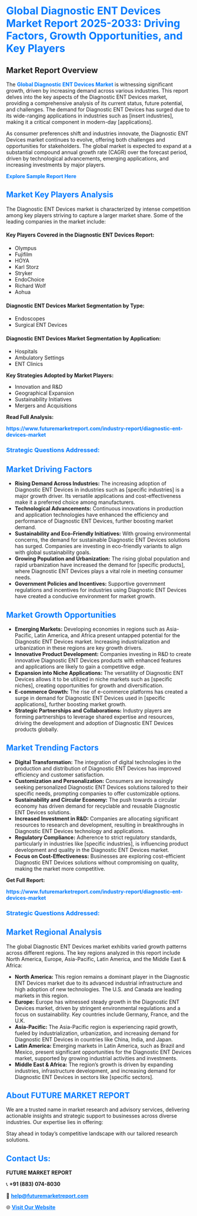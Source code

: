 <h1 style="color: #007BFF;">Global Diagnostic ENT Devices Market Report 2025-2033: Driving Factors, Growth Opportunities, and Key Players</h1>

<section id="overview">
<h2>Market Report Overview</h2>
<p>The <a href="https://www.futuremarketreport.com/industry-report/diagnostic-ent-devices-market" style="color: #007BFF; text-decoration: none;"><strong>Global Diagnostic ENT Devices Market</strong></a> is witnessing significant growth, driven by increasing demand across various industries. This report delves into the key aspects of the Diagnostic ENT Devices market, providing a comprehensive analysis of its current status, future potential, and challenges. The demand for Diagnostic ENT Devices has surged due to its wide-ranging applications in industries such as [insert industries], making it a critical component in modern-day [applications].</p>
<p>As consumer preferences shift and industries innovate, the Diagnostic ENT Devices market continues to evolve, offering both challenges and opportunities for stakeholders. The global market is expected to expand at a substantial compound annual growth rate (CAGR) over the forecast period, driven by technological advancements, emerging applications, and increasing investments by major players.</p>
</section>

<section id="overview">
<p><a href="https://www.futuremarketreport.com/request-sample/reportId=89975" style="color: #007BFF; text-decoration: none;"><strong>Explore Sample Report Here</strong></a></p>
</section>

<section id="key-players">
<h2 style="color: #007BFF;">Market Key Players Analysis</h2>
<p>The Diagnostic ENT Devices market is characterized by intense competition among key players striving to capture a larger market share. Some of the leading companies in the market include:</p>
<h4>Key Players Covered in the Diagnostic ENT Devices Report:</h4>
<ul><li>Olympus</li><li>Fujifilm</li><li>HOYA</li><li>Karl Storz</li><li>Stryker</li><li>EndoChoice</li><li>Richard Wolf</li><li>Aohua</li></ul>
<h4>Diagnostic ENT Devices Market Segmentation by Type:</h4>
<ul><li>Endoscopes</li><li>Surgical ENT Devices</li></ul>

<h4>Diagnostic ENT Devices Market Segmentation by Application:</h4>
<ul><li>Hospitals</li><li>Ambulatory Settings</li><li>ENT Clinics</li></ul>
<p><strong>Key Strategies Adopted by Market Players:</strong></p>
<ul>
<li>Innovation and R&D</li>
<li>Geographical Expansion</li>
<li>Sustainability Initiatives</li>
<li>Mergers and Acquisitions</li>
</ul>
</section>

<section>
<p><strong>Read Full Analysis: </strong></p><a href="https://www.futuremarketreport.com/industry-report/diagnostic-ent-devices-market" style="color: #007BFF; text-decoration: none;"><strong>https://www.futuremarketreport.com/industry-report/diagnostic-ent-devices-market</strong></a>
<h3 style="color: #007BFF;">Strategic Questions Addressed:</h3>
</section>

<section id="driving-factors">
<h2 style="color: #007BFF;">Market Driving Factors</h2>
<ul>
<li><strong>Rising Demand Across Industries:</strong> The increasing adoption of Diagnostic ENT Devices in industries such as [specific industries] is a major growth driver. Its versatile applications and cost-effectiveness make it a preferred choice among manufacturers.</li>
<li><strong>Technological Advancements:</strong> Continuous innovations in production and application technologies have enhanced the efficiency and performance of Diagnostic ENT Devices, further boosting market demand.</li>
<li><strong>Sustainability and Eco-Friendly Initiatives:</strong> With growing environmental concerns, the demand for sustainable Diagnostic ENT Devices solutions has surged. Companies are investing in eco-friendly variants to align with global sustainability goals.</li>
<li><strong>Growing Population and Urbanization:</strong> The rising global population and rapid urbanization have increased the demand for [specific products], where Diagnostic ENT Devices plays a vital role in meeting consumer needs.</li>
<li><strong>Government Policies and Incentives:</strong> Supportive government regulations and incentives for industries using Diagnostic ENT Devices have created a conducive environment for market growth.</li>
</ul>
</section>

<section id="growth-opportunities">
<h2 style="color: #007BFF;">Market Growth Opportunities</h2>
<ul>
<li><strong>Emerging Markets:</strong> Developing economies in regions such as Asia-Pacific, Latin America, and Africa present untapped potential for the Diagnostic ENT Devices market. Increasing industrialization and urbanization in these regions are key growth drivers.</li>
<li><strong>Innovative Product Development:</strong> Companies investing in R&D to create innovative Diagnostic ENT Devices products with enhanced features and applications are likely to gain a competitive edge.</li>
<li><strong>Expansion into Niche Applications:</strong> The versatility of Diagnostic ENT Devices allows it to be utilized in niche markets such as [specific niches], creating opportunities for growth and diversification.</li>
<li><strong>E-commerce Growth:</strong> The rise of e-commerce platforms has created a surge in demand for Diagnostic ENT Devices used in [specific applications], further boosting market growth.</li>
<li><strong>Strategic Partnerships and Collaborations:</strong> Industry players are forming partnerships to leverage shared expertise and resources, driving the development and adoption of Diagnostic ENT Devices products globally.</li>
</ul>
</section>

<section id="trending-factors">
<h2 style="color: #007BFF;">Market Trending Factors</h2>
<ul>
<li><strong>Digital Transformation:</strong> The integration of digital technologies in the production and distribution of Diagnostic ENT Devices has improved efficiency and customer satisfaction.</li>
<li><strong>Customization and Personalization:</strong> Consumers are increasingly seeking personalized Diagnostic ENT Devices solutions tailored to their specific needs, prompting companies to offer customizable options.</li>
<li><strong>Sustainability and Circular Economy:</strong> The push towards a circular economy has driven demand for recyclable and reusable Diagnostic ENT Devices solutions.</li>
<li><strong>Increased Investment in R&D:</strong> Companies are allocating significant resources to research and development, resulting in breakthroughs in Diagnostic ENT Devices technology and applications.</li>
<li><strong>Regulatory Compliance:</strong> Adherence to strict regulatory standards, particularly in industries like [specific industries], is influencing product development and quality in the Diagnostic ENT Devices market.</li>
<li><strong>Focus on Cost-Effectiveness:</strong> Businesses are exploring cost-efficient Diagnostic ENT Devices solutions without compromising on quality, making the market more competitive.</li>
</ul>
</section>

<section>
<p><strong>Get Full Report: </strong></p><a href="https://www.futuremarketreport.com/industry-report/diagnostic-ent-devices-market" style="color: #007BFF; text-decoration: none;"><strong>https://www.futuremarketreport.com/industry-report/diagnostic-ent-devices-market</strong></a>
<h3 style="color: #007BFF;">Strategic Questions Addressed:</h3>
</section>


<section id="regional-analysis">
<h2 style="color: #007BFF;">Market Regional Analysis</h2>
<p>The global Diagnostic ENT Devices market exhibits varied growth patterns across different regions. The key regions analyzed in this report include North America, Europe, Asia-Pacific, Latin America, and the Middle East & Africa:</p>
<ul>
<li><strong>North America:</strong> This region remains a dominant player in the Diagnostic ENT Devices market due to its advanced industrial infrastructure and high adoption of new technologies. The U.S. and Canada are leading markets in this region.</li>
<li><strong>Europe:</strong> Europe has witnessed steady growth in the Diagnostic ENT Devices market, driven by stringent environmental regulations and a focus on sustainability. Key countries include Germany, France, and the U.K.</li>
<li><strong>Asia-Pacific:</strong> The Asia-Pacific region is experiencing rapid growth, fueled by industrialization, urbanization, and increasing demand for Diagnostic ENT Devices in countries like China, India, and Japan.</li>
<li><strong>Latin America:</strong> Emerging markets in Latin America, such as Brazil and Mexico, present significant opportunities for the Diagnostic ENT Devices market, supported by growing industrial activities and investments.</li>
<li><strong>Middle East & Africa:</strong> The region’s growth is driven by expanding industries, infrastructure development, and increasing demand for Diagnostic ENT Devices in sectors like [specific sectors].</li>
</ul>
</section>

<footer>
<h2 style="color: #007BFF;">About FUTURE MARKET REPORT</h2>
<p>We are a trusted name in market research and advisory services, delivering actionable insights and strategic support to businesses across diverse industries. Our expertise lies in offering:</p>

<p>Stay ahead in today’s competitive landscape with our tailored research solutions.</p>

<h2 style="color: #007BFF;">Contact Us:</h2>
<p><strong>FUTURE MARKET REPORT</strong></p>
<p>📞 <strong>+91 (883) 074-8030</strong></p>
<p>📧 <strong><a href="mailto:help@futuremarketreport.com" style="color: #007BFF;">help@futuremarketreport.com</a></strong></p>
<p>🌐 <strong><a href="https://www.futuremarketreport.com/" style="color: #007BFF;">Visit Our Website</a></strong></p>
</footer>